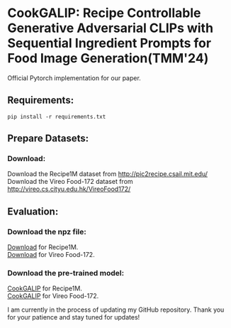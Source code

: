 # CookGALIP: Recipe Controllable Generative Adversarial CLIPs with Sequential Ingredient Prompts for Food Image Generation(TMM'24)
Official Pytorch implementation for our paper.
## Requirements:
```
pip install -r requirements.txt
```
## Prepare Datasets:
### Download:
Download the Recipe1M dataset from http://pic2recipe.csail.mit.edu/ \
Download the Vireo Food-172 dataset from http://vireo.cs.cityu.edu.hk/VireoFood172/

## Evaluation: 
### Download the npz file:
<a href="https://drive.google.com/file/d/1qcWUmZPIqvLRixeOXyeVHCcHScyYIA8M/view?usp=drive_link">Download</a> for Recipe1M. \
<a href="https://drive.google.com/file/d/1xPtH7xSuOE0LuwzuTlEfMMJhHkB1mJNu/view?usp=drive_link">Download</a> for Vireo Food-172. 
### Download the pre-trained model:
<a href="https://drive.google.com/file/d/1yv-wNT3uIWiJauaIp3Y0K7ArnnDlEfhS/view?usp=drive_link">CookGALIP</a> for Recipe1M. \
<a href="https://drive.google.com/file/d/15erHEzKohh71sF1qhywQjqix0ATh5Fl4/view?usp=drive_link">CookGALIP</a> for Vireo Food-172.

I am currently in the process of updating my GitHub repository. Thank you for your patience and stay tuned for updates!

